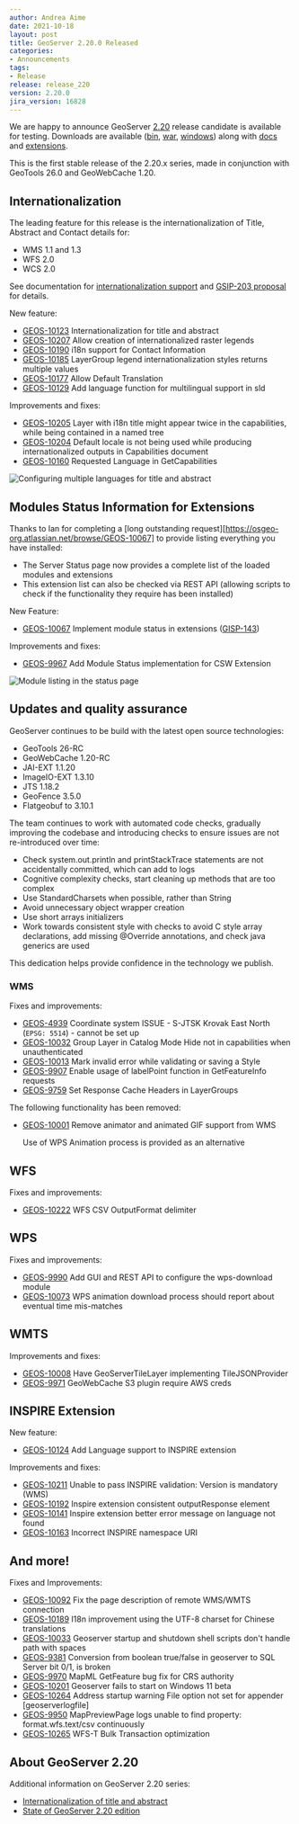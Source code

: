 ```yaml
---
author: Andrea Aime
date: 2021-10-18
layout: post
title: GeoServer 2.20.0 Released
categories:
- Announcements
tags:
- Release
release: release_220
version: 2.20.0
jira_version: 16828
---
```


We are happy to announce GeoServer [2.20](/release/2.20.0/) release candidate is available for testing. Downloads are available ([bin](https://sourceforge.net/projects/geoserver/files/GeoServer/2.20.0/geoserver-2.20.0-bin.zip/download), [war](https://sourceforge.net/projects/geoserver/files/GeoServer/2.20.0/geoserver-2.20.0-war.zip/download), [windows](https://sourceforge.net/projects/geoserver/files/GeoServer/2.20.0/GeoServer-2.20.0-winsetup.exe/download)) along with [docs](https://sourceforge.net/projects/geoserver/files/GeoServer/2.20.0/geoserver-2.20.0-htmldoc.zip/download) and [extensions](https://sourceforge.net/projects/geoserver/files/GeoServer/2.20.0/extensions/).

This is the first stable release of the 2.20.x series, made in conjunction with GeoTools 26.0 and GeoWebCache 1.20.

## Internationalization

The leading feature for this release is the internationalization of Title, Abstract and Contact details for:

* WMS 1.1 and 1.3
* WFS 2.0
* WCS 2.0

See documentation for [internationalization support](https://docs.geoserver.org/latest/en/user/services/internationalization/index.html) and [GSIP-203 proposal](https://github.com/geoserver/geoserver/wiki/GSIP-203) for details.

New feature:

* [GEOS-10123](https://osgeo-org.atlassian.net/browse/GEOS-10123) Internationalization for title and abstract
* [GEOS-10207](https://osgeo-org.atlassian.net/browse/GEOS-10207) Allow creation of internationalized raster legends
* [GEOS-10190](https://osgeo-org.atlassian.net/browse/GEOS-10190) i18n support for Contact Information
* [GEOS-10185](https://osgeo-org.atlassian.net/browse/GEOS-10185) LayerGroup legend internationalization styles returns multiple values
* [GEOS-10177](https://osgeo-org.atlassian.net/browse/GEOS-10177) Allow Default Translation
* [GEOS-10129](https://osgeo-org.atlassian.net/browse/GEOS-10129) Add language function for multilingual support in sld

Improvements and fixes:

* [GEOS-10205](https://osgeo-org.atlassian.net/browse/GEOS-10205) Layer with i18n title might appear twice in the capabilities, while being contained in a named tree
* [GEOS-10204](https://osgeo-org.atlassian.net/browse/GEOS-10204) Default locale is not being used while producing internationalized outputs in Capabilities document
* [GEOS-10160](https://osgeo-org.atlassian.net/browse/GEOS-10160) Requested Language in GetCapabilities


![Configuring multiple languages for title and abstract](/img/posts/2.20/i18n.png)<br/>

## Modules Status Information for Extensions

Thanks to Ian for completing a [long outstanding request][https://osgeo-org.atlassian.net/browse/GEOS-10067] to provide listing everything you have installed:

* The Server Status page now provides a complete list of the loaded modules and extensions
* This extension list can also be checked via REST API (allowing scripts to check if the functionality they require has been installed)

New Feature:

* [GEOS-10067](https://osgeo-org.atlassian.net/browse/GEOS-10067) Implement module status in extensions ([GISP-143](https://github.com/bencaradocdavies/geoserver/wiki/GSIP-143))

Improvements and fixes:

* [GEOS-9967](https://osgeo-org.atlassian.net/browse/GEOS-9967) Add Module Status implementation for CSW Extension


![Module listing in the status page](/img/posts/2.20/modules.png)<br/>

## Updates and quality assurance

GeoServer continues to be build with the latest open source technologies:

* GeoTools 26-RC
* GeoWebCache 1.20-RC
* JAI-EXT 1.1.20
* ImageIO-EXT 1.3.10
* JTS 1.18.2
* GeoFence 3.5.0
* Flatgeobuf to 3.10.1

The team continues to work with automated code checks, gradually improving the codebase and introducing checks to ensure issues are not re-introduced over time:

* Check system.out.println and printStackTrace statements are not accidentally committed, which can add to logs
* Cognitive complexity checks, start cleaning up methods that are too complex
* Use StandardCharsets when possible, rather than String
* Avoid unnecessary object wrapper creation
* Use short arrays initializers
* Work towards consistent style with checks to avoid C style array declarations, add missing @Override annotations, and check java generics are used

This dedication helps provide confidence in the technology we publish.

### WMS

Fixes and improvements:

* [GEOS-4939](https://osgeo-org.atlassian.net/browse/GEOS-4939) Coordinate system ISSUE - S-JTSK Krovak East North (`EPSG: 5514`) - cannot be set up
* [GEOS-10032](https://osgeo-org.atlassian.net/browse/GEOS-10032) Group Layer in Catalog Mode Hide not in capabilities when unauthenticated
* [GEOS-10013](https://osgeo-org.atlassian.net/browse/GEOS-10013) Mark invalid error while validating or saving a Style
* [GEOS-9907](https://osgeo-org.atlassian.net/browse/GEOS-9907) Enable usage of labelPoint function in GetFeatureInfo requests
* [GEOS-9759](https://osgeo-org.atlassian.net/browse/GEOS-9759) Set Response Cache Headers in LayerGroups

The following functionality has been removed:

* [GEOS-10001](https://osgeo-org.atlassian.net/browse/GEOS-10001) Remove animator and animated GIF support from WMS
  
  Use of WPS Animation process is provided as an alternative

## WFS

Fixes and improvements:

* [GEOS-10222](https://osgeo-org.atlassian.net/browse/GEOS-10222) WFS CSV OutputFormat delimiter

## WPS

Fixes and improvements:

* [GEOS-9990](https://osgeo-org.atlassian.net/browse/GEOS-9990) Add GUI and REST API to configure the wps-download module
* [GEOS-10073](https://osgeo-org.atlassian.net/browse/GEOS-10073) WPS animation download process should report about eventual time mis-matches

## WMTS

Improvements and fixes:

* [GEOS-10008](https://osgeo-org.atlassian.net/browse/GEOS-10008) Have GeoServerTileLayer implementing TileJSONProvider
* [GEOS-9971](https://osgeo-org.atlassian.net/browse/GEOS-9971) GeoWebCache S3 plugin require AWS creds


## INSPIRE Extension

New feature:

* [GEOS-10124](https://osgeo-org.atlassian.net/browse/GEOS-10124) Add Language support to INSPIRE extension

Improvements and fixes:

* [GEOS-10211](https://osgeo-org.atlassian.net/browse/GEOS-10211) Unable to pass INSPIRE validation: Version is mandatory \(WMS\)
* [GEOS-10192](https://osgeo-org.atlassian.net/browse/GEOS-10192) Inspire extension consistent outputResponse element
* [GEOS-10141](https://osgeo-org.atlassian.net/browse/GEOS-10141) Inspire extension better error message on language not found
* [GEOS-10163](https://osgeo-org.atlassian.net/browse/GEOS-10163) Incorrect INSPIRE namespace URI

## And more!

Fixes and Improvements:

* [GEOS-10092](https://osgeo-org.atlassian.net/browse/GEOS-10092) Fix the page description of remote WMS/WMTS connection
* [GEOS-10189](https://osgeo-org.atlassian.net/browse/GEOS-10189) I18n improvement using the UTF-8 charset for Chinese translations
* [GEOS-10033](https://osgeo-org.atlassian.net/browse/GEOS-10033) Geoserver startup and shutdown shell scripts don't handle path with spaces
* [GEOS-9381](https://osgeo-org.atlassian.net/browse/GEOS-9381) Conversion from boolean true/false in geoserver to SQL Server bit 0/1, is broken
* [GEOS-9970](https://osgeo-org.atlassian.net/browse/GEOS-9970) MapML GetFeature bug fix for CRS authority
* [GEOS-10201](https://osgeo-org.atlassian.net/browse/GEOS-10201) Geoserver fails to start on Windows 11 beta
* [GEOS-10264](https://osgeo-org.atlassian.net/browse/GEOS-10264) Address startup warning File option not set for appender \[geoserverlogfile\]
* [GEOS-9950](https://osgeo-org.atlassian.net/browse/GEOS-9950) MapPreviewPage logs unable to find property: format.wfs.text/csv continuously
* [GEOS-10265](https://osgeo-org.atlassian.net/browse/GEOS-10265) WFS-T Bulk Transaction optimization


## About GeoServer 2.20

Additional information on GeoServer 2.20 series:

  * [Internationalization of title and abstract](https://docs.geoserver.org/latest/en/user/services/internationalization/index.html)
  * [State of GeoServer 2.20 edition](https://docs.google.com/presentation/d/19Cmld0_VFePh1g4qUSfqNWWB0t-teClFpT3eUqpYGos/edit?usp=sharing)

